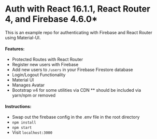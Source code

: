 # Auth with React 16.1.1, React Router 4, and Firebase 4.6.0*
This is an example repo for authenticating with Firebase and React Router using Material-UI.

#### Features:
* Protected Routes with React Router
* Register new users with Firebase
* Add new users to ```/users``` in your Firebase Firestore database
* Login/Logout Functionality
* Material UI
* Manages Avatar
* Bootstrap v4 for some utilities via CDN ** should be included via yarn/npm or removed

#### Instructions:
* Swap out the firebase config in the .env file in the root directory
* ```npm install```
* ```npm start```
* Visit ```localhost:3000```
